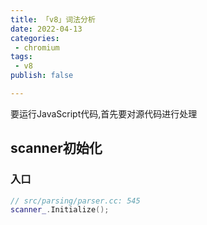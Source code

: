 ```yaml
---
title: 「v8」词法分析
date: 2022-04-13
categories:
 - chromium
tags:
 - v8
publish: false

---
```


要运行JavaScript代码,首先要对源代码进行处理

## scanner初始化

### 入口

```c++
// src/parsing/parser.cc: 545
scanner_.Initialize();
```

